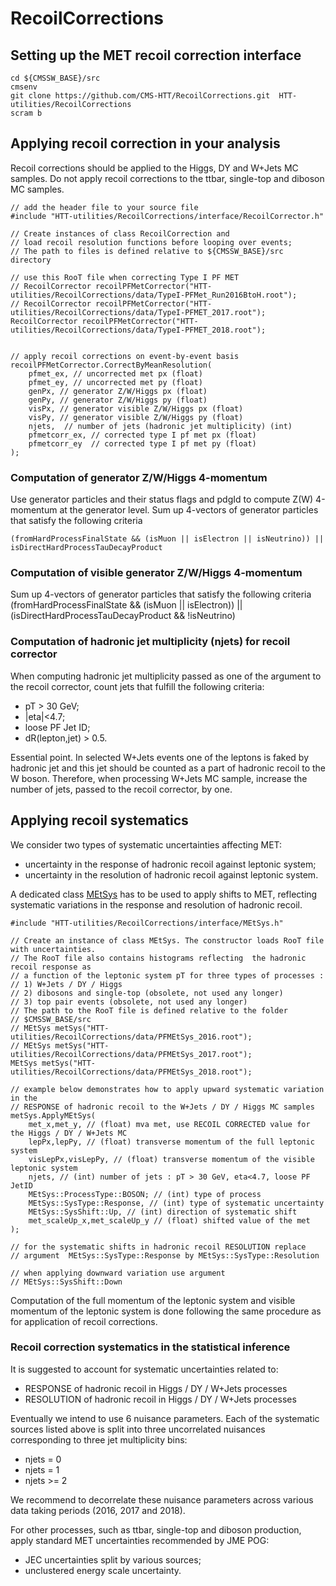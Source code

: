 # RecoilCorrections

## Setting up the MET recoil correction interface

```
cd ${CMSSW_BASE}/src
cmsenv
git clone https://github.com/CMS-HTT/RecoilCorrections.git  HTT-utilities/RecoilCorrections 
scram b 
```

## Applying recoil correction in your analysis

Recoil corrections should be applied to the Higgs, DY and W+Jets MC samples. Do not apply recoil corrections to the ttbar, single-top and diboson MC samples.

```
// add the header file to your source file
#include "HTT-utilities/RecoilCorrections/interface/RecoilCorrector.h"

// Create instances of class RecoilCorrection and
// load recoil resolution functions before looping over events;
// The path to files is defined relative to ${CMSSW_BASE}/src directory

// use this RooT file when correcting Type I PF MET
// RecoilCorrector recoilPFMetCorrector("HTT-utilities/RecoilCorrections/data/TypeI-PFMet_Run2016BtoH.root");
// RecoilCorrector recoilPFMetCorrector("HTT-utilities/RecoilCorrections/data/TypeI-PFMET_2017.root");
RecoilCorrector recoilPFMetCorrector("HTT-utilities/RecoilCorrections/data/TypeI-PFMET_2018.root");


// apply recoil corrections on event-by-event basis
recoilPFMetCorrector.CorrectByMeanResolution(
    pfmet_ex, // uncorrected met px (float)
    pfmet_ey, // uncorrected met py (float)
    genPx, // generator Z/W/Higgs px (float)
    genPy, // generator Z/W/Higgs py (float)
    visPx, // generator visible Z/W/Higgs px (float)
    visPy, // generator visible Z/W/Higgs py (float)
    njets,  // number of jets (hadronic jet multiplicity) (int)
    pfmetcorr_ex, // corrected type I pf met px (float)
    pfmetcorr_ey  // corrected type I pf met py (float)
);
```

### Computation of generator Z/W/Higgs 4-momentum

Use generator particles and their status flags and pdgId to compute Z(W) 4-momentum at the generator level. Sum up 4-vectors of generator particles that satisfy the following criteria

```
(fromHardProcessFinalState && (isMuon || isElectron || isNeutrino)) || isDirectHardProcessTauDecayProduct 
```

### Computation of visible generator Z/W/Higgs 4-momentum

Sum up 4-vectors of generator particles that satisfy the following criteria
(fromHardProcessFinalState && (isMuon || isElectron)) || (isDirectHardProcessTauDecayProduct && !isNeutrino)

### Computation of hadronic jet multiplicity (njets) for recoil corrector

When computing hadronic jet multiplicity passed as one of the argument to the recoil corrector, count jets that fulfill the following criteria:
* pT > 30 GeV;
* |eta|<4.7;
* loose PF Jet ID;
* dR(lepton,jet) > 0.5.

Essential point. In selected W+Jets events one of the leptons is faked by hadronic jet and this jet should be counted as a part of hadronic recoil to the W boson. Therefore, when processing W+Jets MC sample, increase the number of jets, passed to the recoil corrector, by one.

## Applying recoil systematics

We consider two types of systematic uncertainties affecting MET:
* uncertainty in the response of hadronic recoil against leptonic system;
* uncertainty in the resolution of hadronic recoil against leptonic system.

A dedicated class [MEtSys](https://github.com/CMS-HTT/RecoilCorrections/blob/master/interface/MEtSys.h) has to be used to apply shifts to MET, reflecting systematic variations in the response and resolution of hadronic recoil.

```
#include "HTT-utilities/RecoilCorrections/interface/MEtSys.h"

// Create an instance of class MEtSys. The constructor loads RooT file with uncertainties. 
// The RooT file also contains histograms reflecting  the hadronic recoil response as 
// a function of the leptonic system pT for three types of processes : 
// 1) W+Jets / DY / Higgs 
// 2) dibosons and single-top (obsolete, not used any longer)
// 3) top pair events (obsolete, not used any longer)
// The path to the RooT file is defined relative to the folder
// $CMSSW_BASE/src 
// MEtSys metSys("HTT-utilities/RecoilCorrections/data/PFMEtSys_2016.root");
// MEtSys metSys("HTT-utilities/RecoilCorrections/data/PFMEtSys_2017.root"); 
MEtSys metSys("HTT-utilities/RecoilCorrections/data/PFMEtSys_2018.root");

// example below demonstrates how to apply upward systematic variation in the 
// RESPONSE of hadronic recoil to the W+Jets / DY / Higgs MC samples
metSys.ApplyMEtSys(
    met_x,met_y, // (float) mva met, use RECOIL CORRECTED value for the Higgs / DY / W+Jets MC
    lepPx,lepPy, // (float) transverse momentum of the full leptonic system
    visLepPx,visLepPy, // (float) transverse momentum of the visible leptonic system
    njets, // (int) number of jets : pT > 30 GeV, eta<4.7, loose PF JetID
    MEtSys::ProcessType::BOSON; // (int) type of process 
    MEtSys::SysType::Response, // (int) type of systematic uncertainty
    MEtSys::SysShift::Up, // (int) direction of systematic shift
    met_scaleUp_x,met_scaleUp_y // (float) shifted value of the met 
);

// for the systematic shifts in hadronic recoil RESOLUTION replace
// argument  MEtSys::SysType::Response by MEtSys::SysType::Resolution

// when applying downward variation use argument
// MEtSys::SysShift::Down 

```

Computation of the full momentum of the leptonic system and visible momentum of the leptonic system is done following the same procedure as for application of recoil corrections.

### Recoil correction systematics in the statistical inference

It is suggested to account for systematic uncertainties related to:  
* RESPONSE of hadronic recoil in Higgs / DY / W+Jets processes
* RESOLUTION of hadronic recoil in Higgs / DY / W+Jets processes

Eventually we intend to use 6 nuisance parameters. Each of the systematic sources listed above is split into three uncorrelated nuisances corresponding to three jet multiplicity bins:
* njets = 0
* njets = 1
* njets >= 2

We recommend to decorrelate these nuisance parameters across various data taking periods (2016, 2017 and 2018).

For other processes, such as ttbar, single-top and diboson production, apply standard MET uncertainties recommended by JME POG:

* JEC uncertainties split by various sources;
* unclustered energy scale uncertainty.

